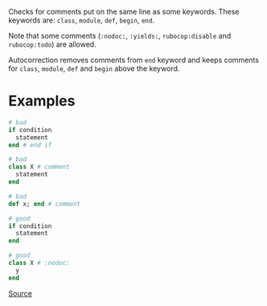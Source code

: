 
Checks for comments put on the same line as some keywords.
These keywords are: `class`, `module`, `def`, `begin`, `end`.

Note that some comments
(`:nodoc:`, `:yields:`, `rubocop:disable` and `rubocop:todo`)
are allowed.

Autocorrection removes comments from `end` keyword and keeps comments
for `class`, `module`, `def` and `begin` above the keyword.

# Examples

```ruby
# bad
if condition
  statement
end # end if

# bad
class X # comment
  statement
end

# bad
def x; end # comment

# good
if condition
  statement
end

# good
class X # :nodoc:
  y
end
```

[Source](http://www.rubydoc.info/gems/rubocop/RuboCop/Cop/Style/CommentedKeyword)